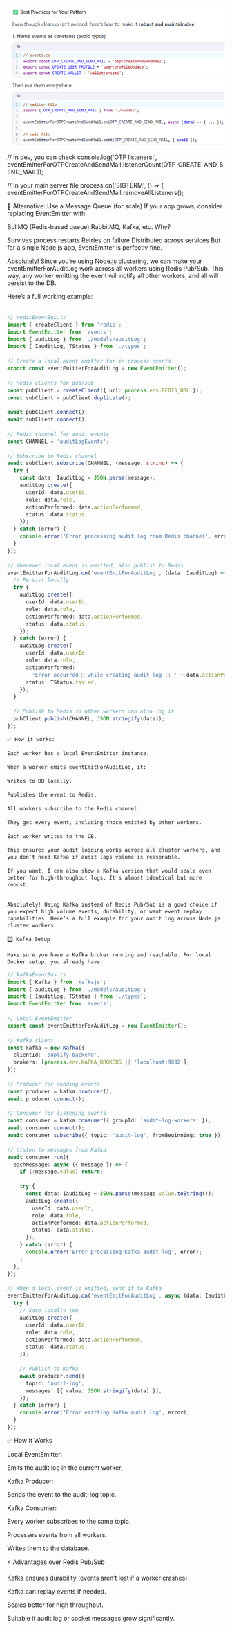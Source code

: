 

![alt text](image.png)

// In dev, you can check
console.log('OTP listeners:', eventEmitterForOTPCreateAndSendMail.listenerCount(OTP_CREATE_AND_SEND_MAIL));

// In your main server file
process.on('SIGTERM', () => {
  eventEmitterForOTPCreateAndSendMail.removeAllListeners();



🔁 Alternative: Use a Message Queue (for scale)
If your app grows, consider replacing EventEmitter with:

BullMQ (Redis-based queue)
RabbitMQ, Kafka, etc.
Why?

Survives process restarts
Retries on failure
Distributed across services
But for a single Node.js app, EventEmitter is perfectly fine.



Absolutely! Since you’re using Node.js clustering, we can make your eventEmitterForAuditLog work across all workers using Redis Pub/Sub. This way, any worker emitting the event will notify all other workers, and all will persist to the DB.

Here’s a full working example:

```ts

// redisEventBus.ts
import { createClient } from 'redis';
import EventEmitter from 'events';
import { auditLog } from './models/auditLog';
import { IauditLog, TStatus } from './types';

// Create a local event emitter for in-process events
export const eventEmitterForAuditLog = new EventEmitter();

// Redis clients for pub/sub
const pubClient = createClient({ url: process.env.REDIS_URL });
const subClient = pubClient.duplicate();

await pubClient.connect();
await subClient.connect();

// Redis channel for audit events
const CHANNEL = 'auditLogEvents';

// Subscribe to Redis channel
await subClient.subscribe(CHANNEL, (message: string) => {
  try {
    const data: IauditLog = JSON.parse(message);
    auditLog.create({
      userId: data.userId,
      role: data.role,
      actionPerformed: data.actionPerformed,
      status: data.status,
    });
  } catch (error) {
    console.error('Error processing audit log from Redis channel', error);
  }
});

// Whenever local event is emitted, also publish to Redis
eventEmitterForAuditLog.on('eventEmitForAuditLog', (data: IauditLog) => {
  // Persist locally
  try {
    auditLog.create({
      userId: data.userId,
      role: data.role,
      actionPerformed: data.actionPerformed,
      status: data.status,
    });
  } catch (error) {
    auditLog.create({
      userId: data.userId,
      role: data.role,
      actionPerformed:
        'Error occurred 🌋 while creating audit log :: ' + data.actionPerformed,
      status: TStatus.failed,
    });
  }

  // Publish to Redis so other workers can also log it
  pubClient.publish(CHANNEL, JSON.stringify(data));
});


```

```
✅ How it works:

Each worker has a local EventEmitter instance.

When a worker emits eventEmitForAuditLog, it:

Writes to DB locally.

Publishes the event to Redis.

All workers subscribe to the Redis channel:

They get every event, including those emitted by other workers.

Each worker writes to the DB.

This ensures your audit logging works across all cluster workers, and you don’t need Kafka if audit logs volume is reasonable.

If you want, I can also show a Kafka version that would scale even better for high-throughput logs. It’s almost identical but more robust.

```

```

Absolutely! Using Kafka instead of Redis Pub/Sub is a good choice if you expect high volume events, durability, or want event replay capabilities. Here’s a full example for your audit log across Node.js cluster workers.

1️⃣ Kafka Setup

Make sure you have a Kafka broker running and reachable. For local Docker setup, you already have:
```

```ts
// kafkaEventBus.ts
import { Kafka } from 'kafkajs';
import { auditLog } from './models/auditLog';
import { IauditLog, TStatus } from './types';
import EventEmitter from 'events';

// Local EventEmitter
export const eventEmitterForAuditLog = new EventEmitter();

// Kafka client
const kafka = new Kafka({
  clientId: 'suplify-backend',
  brokers: [process.env.KAFKA_BROKERS || 'localhost:9092'],
});

// Producer for sending events
const producer = kafka.producer();
await producer.connect();

// Consumer for listening events
const consumer = kafka.consumer({ groupId: 'audit-log-workers' });
await consumer.connect();
await consumer.subscribe({ topic: 'audit-log', fromBeginning: true });

// Listen to messages from Kafka
await consumer.run({
  eachMessage: async ({ message }) => {
    if (!message.value) return;

    try {
      const data: IauditLog = JSON.parse(message.value.toString());
      auditLog.create({
        userId: data.userId,
        role: data.role,
        actionPerformed: data.actionPerformed,
        status: data.status,
      });
    } catch (error) {
      console.error('Error processing Kafka audit log', error);
    }
  },
});

// When a local event is emitted, send it to Kafka
eventEmitterForAuditLog.on('eventEmitForAuditLog', async (data: IauditLog) => {
  try {
    // Save locally too
    auditLog.create({
      userId: data.userId,
      role: data.role,
      actionPerformed: data.actionPerformed,
      status: data.status,
    });

    // Publish to Kafka
    await producer.send({
      topic: 'audit-log',
      messages: [{ value: JSON.stringify(data) }],
    });
  } catch (error) {
    console.error('Error emitting Kafka audit log', error);
  }
});


```

✅ How It Works

Local EventEmitter:

Emits the audit log in the current worker.

Kafka Producer:

Sends the event to the audit-log topic.

Kafka Consumer:

Every worker subscribes to the same topic.

Processes events from all workers.

Writes them to the database.

⚡ Advantages over Redis Pub/Sub

Kafka ensures durability (events aren’t lost if a worker crashes).

Kafka can replay events if needed.

Scales better for high throughput.

Suitable if audit log or socket messages grow significantly.

